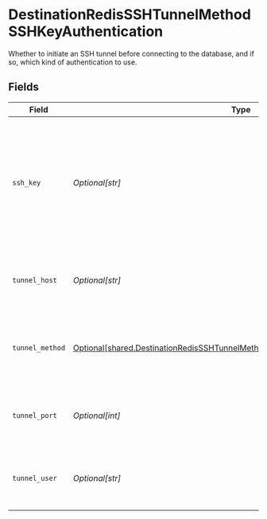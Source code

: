 # DestinationRedisSSHTunnelMethodSSHKeyAuthentication

Whether to initiate an SSH tunnel before connecting to the database, and if so, which kind of authentication to use.


## Fields

| Field                                                                                                                                                                          | Type                                                                                                                                                                           | Required                                                                                                                                                                       | Description                                                                                                                                                                    | Example                                                                                                                                                                        |
| ------------------------------------------------------------------------------------------------------------------------------------------------------------------------------ | ------------------------------------------------------------------------------------------------------------------------------------------------------------------------------ | ------------------------------------------------------------------------------------------------------------------------------------------------------------------------------ | ------------------------------------------------------------------------------------------------------------------------------------------------------------------------------ | ------------------------------------------------------------------------------------------------------------------------------------------------------------------------------ |
| `ssh_key`                                                                                                                                                                      | *Optional[str]*                                                                                                                                                                | :heavy_check_mark:                                                                                                                                                             | OS-level user account ssh key credentials in RSA PEM format ( created with ssh-keygen -t rsa -m PEM -f myuser_rsa )                                                            |                                                                                                                                                                                |
| `tunnel_host`                                                                                                                                                                  | *Optional[str]*                                                                                                                                                                | :heavy_check_mark:                                                                                                                                                             | Hostname of the jump server host that allows inbound ssh tunnel.                                                                                                               |                                                                                                                                                                                |
| `tunnel_method`                                                                                                                                                                | [Optional[shared.DestinationRedisSSHTunnelMethodSSHKeyAuthenticationTunnelMethod]](undefined/models/shared/destinationredissshtunnelmethodsshkeyauthenticationtunnelmethod.md) | :heavy_check_mark:                                                                                                                                                             | Connect through a jump server tunnel host using username and ssh key                                                                                                           |                                                                                                                                                                                |
| `tunnel_port`                                                                                                                                                                  | *Optional[int]*                                                                                                                                                                | :heavy_minus_sign:                                                                                                                                                             | Port on the proxy/jump server that accepts inbound ssh connections.                                                                                                            | 22                                                                                                                                                                             |
| `tunnel_user`                                                                                                                                                                  | *Optional[str]*                                                                                                                                                                | :heavy_check_mark:                                                                                                                                                             | OS-level username for logging into the jump server host.                                                                                                                       |                                                                                                                                                                                |